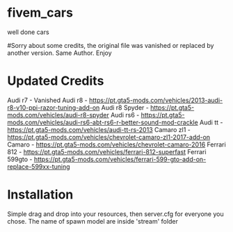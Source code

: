 # fivem_cars
well done cars

#Sorry about some credits, the original file was vanished or replaced by another version. Same Author. Enjoy

# Updated Credits
Audi r7 - Vanished
Audi r8 - https://pt.gta5-mods.com/vehicles/2013-audi-r8-v10-ppi-razor-tuning-add-on
Audi r8 Spyder - https://pt.gta5-mods.com/vehicles/audi-r8-spyder
Audi rs6 - https://pt.gta5-mods.com/vehicles/audi-rs6-abt-rs6-r-better-sound-mod-crackle
Audi tt - https://pt.gta5-mods.com/vehicles/audi-tt-rs-2013
Camaro zl1 - https://pt.gta5-mods.com/vehicles/chevrolet-camaro-zl1-2017-add-on
Camaro - https://pt.gta5-mods.com/vehicles/chevrolet-camaro-2016
Ferrari 812 - https://pt.gta5-mods.com/vehicles/ferrari-812-superfast
Ferrari 599gto - https://pt.gta5-mods.com/vehicles/ferrari-599-gto-add-on-replace-599xx-tuning

# Installation

Simple drag and drop into your resources, then server.cfg for everyone you chose.
The name of spawn model are inside 'stream' folder
